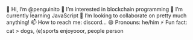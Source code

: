👋 Hi, I’m @penguinito
👀 I’m interested in blockchain programming
🌱 I’m currently learning JavaScript
💞️ I’m looking to collaborate on pretty much anything!
📫 How to reach me: discord...
😄 Pronouns: he/him
⚡ Fun fact: cat > dogs, (e)sports enjoyooor, people person

<!---
penguinito/penguinito is a ✨ special ✨ repository because its `README.md` (this file) appears on your GitHub profile.
You can click the Preview link to take a look at your changes.
--->
